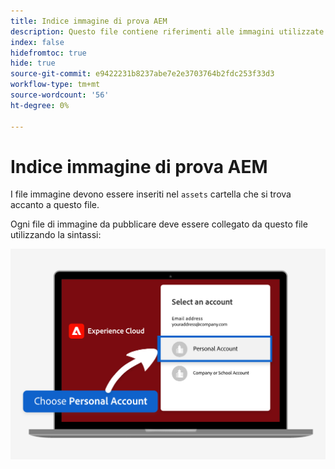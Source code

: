 ```yaml
---
title: Indice immagine di prova AEM
description: Questo file contiene riferimenti alle immagini utilizzate nei materiali di marketing di AEM trial.
index: false
hidefromtoc: true
hide: true
source-git-commit: e9422231b8237abe7e2e3703764b2fdc253f33d3
workflow-type: tm+mt
source-wordcount: '56'
ht-degree: 0%

---
```



# Indice immagine di prova AEM

I file immagine devono essere inseriti nel `assets` cartella che si trova accanto a questo file.

Ogni file di immagine da pubblicare deve essere collegato da questo file utilizzando la sintassi:

![Account personale immagine e-mail pronto per la prova](./assets/select-personal-account.png)
